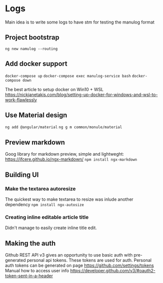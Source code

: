 # Logs 

Main idea is to write some logs to have stm for testing the manulog format

## Project bootstrap

```ng new namulog --routing```


## Add docker support

```docker-compose up```
```docker-compose exec manulog-service bash```
```docker-compose down```

The best article to setup docker on Win10 + WSL https://nickjanetakis.com/blog/setting-up-docker-for-windows-and-wsl-to-work-flawlessly


## Use Material design

```ng add @angular/material```
```ng g m common/monule/material```


## Preview markdown

Goog library for markdown preview, simple and lightweght: https://jfcere.github.io/ngx-markdown/
```npm install ngx-markdown```


## Building UI

### Make the textarea autoresize

The quickest way to make textarea to resize was inlude another dependency
`npm install ngx-autosize` 

### Creating inline editable article title

Didn't manage to easily create inline title edit.


## Making the auth

Github REST API v3 gives an opportunity to use basic auth with pre-generated personal api tokens. These tokens are used for auth.
Personal auth tokens can be generated on page https://github.com/settings/tokens 
Manual how to access user info https://developer.github.com/v3/#oauth2-token-sent-in-a-header